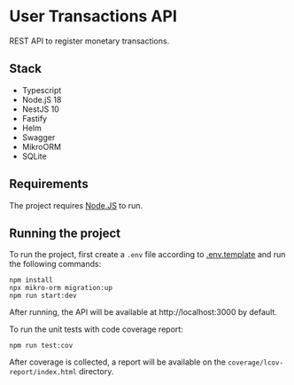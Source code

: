 # User Transactions API

REST API to register monetary transactions.


## Stack

- Typescript
- Node.jS 18
- NestJS 10
- Fastify
- Helm
- Swagger
- MikroORM
- SQLite


## Requirements
The project requires [Node.JS](https://nodejs.org/) to run.


## Running the project

To run the project, first create a `.env` file according to [.env.template](./.env.template) and run the following commands:

```
npm install
npx mikro-orm migration:up
npm run start:dev
```

After running, the API will be available at http://localhost:3000 by default.

To run the unit tests with code coverage report:

`npm run test:cov`

After coverage is collected, a report will be available on the `coverage/lcov-report/index.html` directory.
